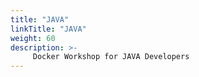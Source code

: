 ```yaml
---
title: "JAVA"
linkTitle: "JAVA"
weight: 60
description: >-
     Docker Workshop for JAVA Developers
---
```



